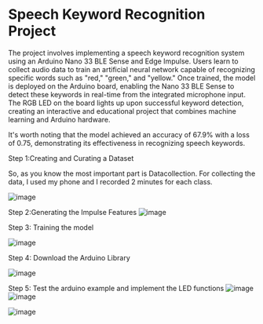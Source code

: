 # Speech Keyword Recognition Project

The project involves implementing a speech keyword recognition system using an Arduino Nano 33 BLE Sense and Edge Impulse. Users learn to collect audio data to train an artificial neural network capable of recognizing specific words such as "red," "green," and "yellow." Once trained, the model is deployed on the Arduino board, enabling the Nano 33 BLE Sense to detect these keywords in real-time from the integrated microphone input. The RGB LED on the board lights up upon successful keyword detection, creating an interactive and educational project that combines machine learning and Arduino hardware.

It's worth noting that the model achieved an accuracy of 67.9% with a loss of 0.75, demonstrating its effectiveness in recognizing speech keywords.

Step 1:Creating and Curating a Dataset

So, as you know the most important part is Datacollection. For collecting the data, I used my phone and I recorded 2 minutes for each class.

![image](https://github.com/saidg78/projet_2/assets/148437845/f4301c3f-f817-4845-8c41-24c2e468f0e2)

Step 2:Generating the Impulse Features
![image](https://github.com/saidg78/projet_2/assets/148437845/75b99f72-8c9a-4575-8d58-e664774f8a46)

Step 3: Training the model

![image](https://github.com/saidg78/projet_2/assets/148437845/9ec61559-7adf-454d-be62-929eace15a01)

Step 4: Download the Arduino Library

![image](https://github.com/saidg78/projet_2/assets/148437845/47c26bc0-9693-4da6-a77c-812645727fca)

Step 5: Test the arduino example and implement the LED functions
![image](https://github.com/saidg78/projet_2/assets/148437845/8eca30d2-c579-4cdc-b0ef-20a3eb4151d3)
![image](https://github.com/saidg78/projet_2/assets/148437845/192c744f-c152-4244-bba5-f6d68bc4f32f)


![image](https://github.com/saidg78/projet_2/assets/148437845/7b412d5b-1f95-49e4-a289-14418eefa1c6)





